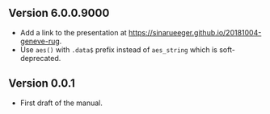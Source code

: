 ## Version 6.0.0.9000

- Add a link to the presentation at https://sinarueeger.github.io/20181004-geneve-rug.
- Use `aes()` with `.data$` prefix instead of `aes_string` which is soft-deprecated.

## Version 0.0.1

- First draft of the manual.
